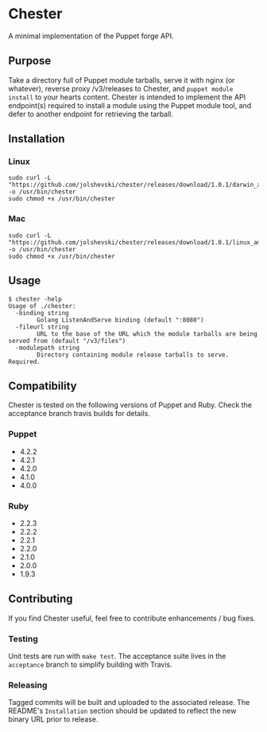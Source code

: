 # Chester

A minimal implementation of the Puppet forge API.

## Purpose
Take a directory full of Puppet module tarballs, serve it with nginx (or whatever), reverse proxy /v3/releases to Chester, and `puppet module install` to your hearts content. Chester is intended to implement the API endpoint(s) required to install a module using the Puppet module tool, and defer to another endpoint for retrieving the tarball.

## Installation
### Linux
```shell
sudo curl -L "https://github.com/jolshevski/chester/releases/download/1.0.1/darwin_amd64" -o /usr/bin/chester
sudo chmod +x /usr/bin/chester
```

### Mac
```shell
sudo curl -L "https://github.com/jolshevski/chester/releases/download/1.0.1/linux_amd64" -o /usr/bin/chester
sudo chmod +x /usr/bin/chester
```

## Usage
```shell
$ chester -help
Usage of ./chester:
  -binding string
        Golang ListenAndServe binding (default ":8080")
  -fileurl string
        URL to the base of the URL which the module tarballs are being served from (default "/v3/files")
  -modulepath string
        Directory containing module release tarballs to serve. Required.
```

## Compatibility
Chester is tested on the following versions of Puppet and Ruby. Check the acceptance branch travis builds for details.

### Puppet
  - 4.2.2
  - 4.2.1
  - 4.2.0
  - 4.1.0
  - 4.0.0

### Ruby
  - 2.2.3
  - 2.2.2
  - 2.2.1
  - 2.2.0
  - 2.1.0
  - 2.0.0
  - 1.9.3

## Contributing
If you find Chester useful, feel free to contribute enhancements / bug fixes.

### Testing
Unit tests are run with `make test`. The acceptance suite lives in the `acceptance` branch to simplify building with Travis.

### Releasing
Tagged commits will be built and uploaded to the associated release. The README's `Installation` section should be updated to reflect the new binary URL prior to release.
